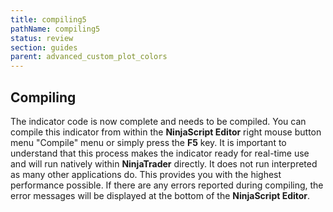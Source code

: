 ```yaml
---
title: compiling5
pathName: compiling5
status: review
section: guides
parent: advanced_custom_plot_colors
---
```


## Compiling

The indicator code is now complete and needs to be compiled. You can compile this indicator from within the **NinjaScript Editor** right mouse button menu "Compile" menu or simply press the **F5** key. It is important to understand that this process makes the indicator ready for real-time use and will run natively within **NinjaTrader** directly. It does not run interpreted as many other applications do. This provides you with the highest performance possible. If there are any errors reported during compiling, the error messages will be displayed at the bottom of the **NinjaScript Editor**.
